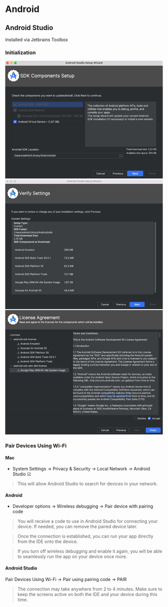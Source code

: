 # Android

## Android Studio

Installed via Jetbrains Toolbox

### Initialization

![sdk_setup_location.png](images/sdk_setup_location.png)
![downloaded_sdk_components.png](images/downloaded_sdk_components.png)
![license_agreement.png](images/license_agreement.png)

### Pair Devices Using Wi-Fi

#### Mac

* System Settings -> Privacy & Security -> Local Network -> Android Studio ☑

> This will allow Android Studio to search for devices in your network.

#### Android

* Developer options -> Wireless debugging -> Pair device with pairing code

> You will receive a code to use in Android Studio for connecting your device. If needed, you can remove the paired device later.

> Once the connection is established, you can run your app directly from the IDE onto the device.

> If you turn off wireless debugging and enable it again, you will be able to seamlessly run the app on your device once more.

#### Android Studio

Pair Devices Using Wi-Fi -> Pair using pairing code -> PAIR

> The connection may take anywhere from 2 to 4 minutes. Make sure to keep the screens active on both the IDE and your device during this time.
